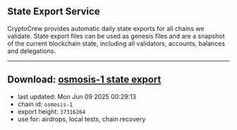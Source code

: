 ## State Export Service
CryptoCrew provides automatic daily state exports for all chains we validate. State export files can be used as genesis files and are a snapshot of the current blockchain state, including all validators, accounts, balances and delegations.

---
**Download: [osmosis-1 state export](https://dl-eu2.ccvalidators.com/SERVICE/osmosis/osmosis-1_export_37316264.json)**
---

- last updated: Mon Jun 09 2025 00:29:13
- chain id: `osmosis-1`
- export height: `37316264`
- use for: airdrops, local tests, chain recovery
